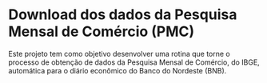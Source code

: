 
<!-- README.md is generated from README.Rmd. Please edit that file -->

# Download dos dados da Pesquisa Mensal de Comércio (PMC)

<!-- badges: start -->
<!-- badges: end -->

Este projeto tem como objetivo desenvolver uma rotina que torne o
processo de obtenção de dados da Pesquisa Mensal de Comércio, do IBGE,
automática para o diário econômico do Banco do Nordeste (BNB).
